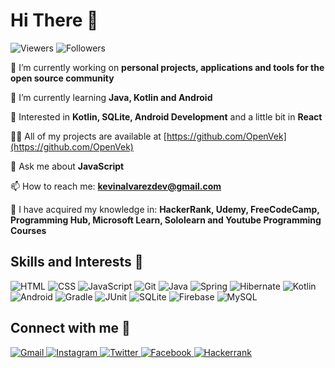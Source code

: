 # Hi There 👋

<p align="left">
	<img src="https://komarev.com/ghpvc/?username=openvek&label=Profile%20views&color=0e75b6&style=flat" alt="Viewers" /> 
	<img src="https://img.shields.io/github/followers/OpenVek.svg?style=social&label=Follow&maxAge=2592000" alt="Followers" />
</p>

 🔭 I’m currently working on **personal projects, applications and tools for the open source community**

 🌱 I’m currently learning **Java, Kotlin and Android**
 
 🧐 Interested in **Kotlin, SQLite, Android Development** and a little bit in **React**

 👨‍💻 All of my projects are available at [https://github.com/OpenVek](https://github.com/OpenVek)

 💬 Ask me about **JavaScript**

 📫 How to reach me: **kevinalvarezdev@gmail.com**
 
 🧠 I have acquired my knowledge in: **HackerRank, Udemy, FreeCodeCamp, Programming Hub, Microsoft Learn, Sololearn and Youtube Programming Courses**
 
 ## Skills and Interests 🏅
 
<p align="left">
	<img src="https://img.shields.io/badge/HTML5-E34F26?style=for-the-badge&logo=html5&logoColor=white" alt="HTML"/>
	<img src="https://img.shields.io/badge/CSS3-1572B6?style=for-the-badge&logo=css3&logoColor=white" alt="CSS"/>
	<img src="https://img.shields.io/badge/JavaScript-323330?style=for-the-badge&logo=javascript&logoColor=F7DF1E" alt="JavaScript"/>
	<img src="https://img.shields.io/badge/Git-F05032?style=for-the-badge&logo=git&logoColor=white" alt="Git" />
	<img src="https://img.shields.io/badge/Java-eb7734?style=for-the-badge&logo=java&logoColor=white" alt="Java" />
	<img src="https://img.shields.io/badge/Spring-6DB33F?style=for-the-badge&logo=spring&logoColor=white" alt="Spring" />
	<img src="https://img.shields.io/badge/Hibernate-59666C?style=for-the-badge&logo=hibernate&logoColor=white" alt="Hibernate" />
	<img src="https://img.shields.io/badge/Kotlin-0095D5?&style=for-the-badge&logo=kotlin&logoColor=white" alt="Kotlin"; />
	<img src="https://img.shields.io/badge/Android-3DDC84?style=for-the-badge&logo=android&logoColor=white" alt="Android" />
	<img src="https://img.shields.io/badge/Gradle-02303A?style=for-the-badge&logo=gradle&logoColor=white" alt="Gradle" />
	<img src="https://img.shields.io/badge/JUnit-25A162?style=for-the-badge&logo=junit5&logoColor=white" alt="JUnit" />
	<img src="https://img.shields.io/badge/SQLite-07405E?style=for-the-badge&logo=sqlite&logoColor=white" alt="SQLite" />
	<img src="https://img.shields.io/badge/Firebase-FFCA28?style=for-the-badge&logo=firebase&logoColor=262626" alt="Firebase" />
	<img src="https://img.shields.io/badge/MySQL-4479A1?style=for-the-badge&logo=mysql&logoColor=white" alt="MySQL" />
	<!-- <img src="https://img.shields.io/badge/Angular-DD0031?style=for-the-badge&logo=angular&logoColor=white" alt="Angular"/> -->
	<!-- <img src="https://img.shields.io/badge/Java-ED8B00?style=for-the-badge&logo=java&logoColor=white" alt="Java"/> -->
	<!-- <img src="https://img.shields.io/badge/Spring-6DB33F?style=for-the-badge&logo=spring&logoColor=white" alt="Spring"/> -->
	<!-- <img src="https://img.shields.io/badge/Go-00ADD8?style=for-the-badge&logo=go&logoColor=white" alt="Golang"/> -->
	<!-- <img src="https://img.shields.io/badge/MySQL-00000F?style=for-the-badge&logo=mysql&logoColor=white" alt="MySQL" /> -->
	<!-- <img src="https://img.shields.io/badge/MongoDB-4EA94B?style=for-the-badge&logo=mongodb&logoColor=white" alt="MongoDB" /> -->
</p>

## Connect with me 🤝

<p align="left">
	<a href="mailto:kevinalvarezdev@gmail.com">
		<img src="https://img.shields.io/badge/Gmail-D14836?style=for-the-badge&logo=gmail&logoColor=white" alt="Gmail" />
	</a>
	<a href="https://www.instagram.com/openvek/">
		<img src="https://img.shields.io/badge/Instagram-E4405F?style=for-the-badge&logo=instagram&logoColor=white" alt="Instagram" />
	</a>
	<a href="https://twitter.com/OpenVek">
		<img src="https://img.shields.io/badge/Twitter-1DA1F2?style=for-the-badge&logo=twitter&logoColor=white" alt="Twitter" />
	</a>
	<a href="https://www.facebook.com/kevinalvarezdev/">
		<img src="https://img.shields.io/badge/Facebook-1877F2?style=for-the-badge&logo=facebook&logoColor=white" alt="Facebook" />
	</a>
	<a href="https://www.hackerrank.com/OpenVek">
		<img src="https://img.shields.io/badge/Hackerrank-22bf65?style=for-the-badge&logo=hackerrank&logoColor=212121" alt="Hackerrank" />
	</a>
</p>
